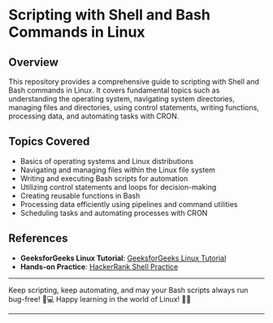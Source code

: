 # Scripting with Shell and Bash Commands in Linux

## Overview
This repository provides a comprehensive guide to scripting with Shell and Bash commands in Linux. It covers fundamental topics such as understanding the operating system, navigating system directories, managing files and directories, using control statements, writing functions, processing data, and automating tasks with CRON.

## Topics Covered
- Basics of operating systems and Linux distributions
- Navigating and managing files within the Linux file system
- Writing and executing Bash scripts for automation
- Utilizing control statements and loops for decision-making
- Creating reusable functions in Bash
- Processing data efficiently using pipelines and command utilities
- Scheduling tasks and automating processes with CRON

## References
- **GeeksforGeeks Linux Tutorial**: [GeeksforGeeks Linux Tutorial](https://www.geeksforgeeks.org/linux-tutorial/?ref=outind)
- **Hands-on Practice**: [HackerRank Shell Practice](https://www.hackerrank.com/domains/shell)

---

Keep scripting, keep automating, and may your Bash scripts always run bug-free! 
🐧💻 Happy learning in the world of Linux! 🚀🎉

---
